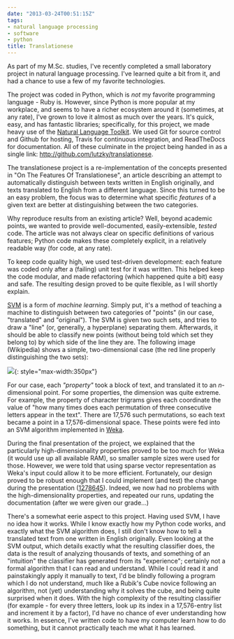 ```yaml
---
date: "2013-03-24T00:51:15Z"
tags:
- natural language processing
- software
- python
title: Translationese
---
```


As part of my M.Sc. studies, I've recently completed a small laboratory project
in natural language processing. I've learned quite a bit from it, and had a
chance to use a few of my favorite technologies.

The project was coded in Python, which is _not_ my favorite programming
language - Ruby is. However, since Python is more popular at my workplace, and
seems to have a richer ecosystem around it (sometimes, at any rate), I've grown
to love it almost as much over the years. It's quick, easy, and has fantastic
libraries; specifically, for this project, we made heavy use of the [Natural
Language Toolkit](http://nltk.org). We used Git for source control and Github
for hosting, Travis for continuous integration, and ReadTheDocs for
documentation. All of these culminate in the project being handed in as a
single link: http://github.com/lutzky/translationese.

The translationese project is a re-implementation of the concepts presented in
"On The Features Of Translationese", an article describing an attempt to
automatically distinguish between texts written in English originally, and
texts translated to English from a different language. Since this turned to be
an easy problem, the focus was to determine what specific _features_ of a given
text are better at distinguishing between the two categories.

Why reproduce results from an existing article? Well, beyond academic points,
we wanted to provide well-documented, easily-extensible, _tested_ code. The
article was not always clear on specific definitions of various features;
Python code makes these completely explicit, in a relatively readable way (for
code, at any rate).

To keep code quality high, we used test-driven development: each feature was
coded only after a (failing) unit test for it was written. This helped keep the
code modular, and made refactoring (which happened quite a bit) easy and safe.
The resulting design proved to be quite flexible, as I will shortly explain.

[SVM](http://en.wikipedia.org/wiki/Support_vector_machine) is a form of
_machine learning_. Simply put, it's a method of teaching a machine to
distinguish between two categories of "points" (in our case, "translated" and
"original"). The SVM is given two such sets, and tries to draw a "line" (or,
generally, a hyperplane) separating them. Afterwards, it should be able to
classify new points (without being told which set they belong to) by which side
of the line they are. The following image (Wikipedia) shows a simple,
two-dimensional case (the red line properly distinguishing the two sets):

![](http://upload.wikimedia.org/wikipedia/commons/b/b5/Svm_separating_hyperplanes_%28SVG%29.svg){: style="max-width:350px"}

For our case, each _"property"_ took a block of text, and translated it to an
_n_-dimensional point. For some properties, the dimension was quite extreme.
For example, the property of character trigrams gives each coordinate the value
of "how many times does each permutation of three consecutive letters appear in
the text". There are 17,576 such permutations, so each text became a point in a
17,576-dimensional space. These points were fed into an SVM algorithm
implemented in [Weka](http://www.cs.waikato.ac.nz/ml/weka).

During the final presentation of the project, we explained that the
particularly high-dimensionality properties proved to be too much for Weka (it
would use up all available RAM), so smaller sample sizes were used for those.
However, we were told that using sparse vector representation as Weka's input
could allow it to be more efficient. Fortunately, our design proved to be
robust enough that I could implement (and test) the change during the
presentation ([1278645][hack]).  Indeed, we now had no problems with the
high-dimensionality properties, and repeated our runs, updating the
documentation (after we were given our grade...)

There's a somewhat eerie aspect to this project. Having used SVM, I have no
idea how it works. While I know exactly how my Python code works, and exactly
what the SVM algorithm does, I still don't know how to tell a translated text
from one written in English originally. Even looking at the SVM output, which
details exactly what the resulting classifier does, the data is the result of
analyzing thousands of texts, and something of an "intuition" the classifier
has generated from its "experience"; certainly not a formal algorithm that I
can read and understand. While I could read it and painstakingly apply it
manually to text, I'd be blindly following a program which I do not understand,
much like a Rubik's Cube novice following an algorithm, not (yet) understanding
why it solves the cube, and being quite surprised when it does. With the high
complexity of the resulting classifier (for example - for every three letters,
look up its index in a 17,576-entry list and increment it by a factor), I'd
have no chance of ever understanding how it works. In essence, I've written
code to have my computer learn how to do something, but it cannot practically
teach me what it has learned.

[hack]: https://github.com/lutzky/translationese/commit/12786459ef41d64963fd19433ba86dd71acc0e92
